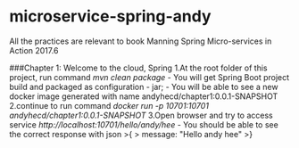 # microservice-spring-andy
All the practices are relevant to book Manning Spring Micro-services in Action 2017.6

###Chapter 1: Welcome to the cloud, Spring
1.At the root folder of this project, run command *mvn clean package*
	- You will get Spring Boot project build and packaged as configuration - jar;
	- You will be able to see a new docker image generated with name andyhecd/chapter1:0.0.1-SNAPSHOT
2.continue to run command *docker run -p 10701:10701 andyhecd/chapter1:0.0.1-SNAPSHOT* 
3.Open browser and try to access service *http://localhost:10701/hello/andy/hee*
	- You should be able to see the correct response with json 
	>{
	>	message: "Hello andy hee"
	>}
